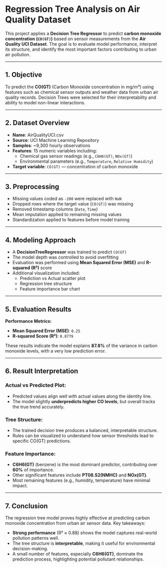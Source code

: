 # Regression Tree Analysis on Air Quality Dataset

This project applies a **Decision Tree Regressor** to predict **carbon monoxide concentration (`CO(GT)`)** based on sensor measurements from the **Air Quality UCI Dataset**. The goal is to evaluate model performance, interpret its structure, and identify the most important factors contributing to urban air pollution.

---

## 1. Objective

To predict the **CO(GT)** (Carbon Monoxide concentration in mg/m³) using features such as chemical sensor outputs and weather data from urban air quality records. Decision Trees were selected for their interpretability and ability to model non-linear interactions.

---

## 2. Dataset Overview

- **Name**: AirQualityUCI.csv
- **Source**: UCI Machine Learning Repository
- **Samples**: ~9,300 hourly observations
- **Features**: 15 numeric variables including:
  - Chemical gas sensor readings (e.g., `C6H6(GT)`, `NOx(GT)`)
  - Environmental parameters (e.g., `Temperature`, `Relative Humidity`)
- **Target variable**: `CO(GT)` — concentration of carbon monoxide

---

## 3. Preprocessing

- Missing values coded as `-200` were replaced with `NaN`
- Dropped rows where the target value (`CO(GT)`) was missing
- Removed timestamp columns (`Date`, `Time`)
- Mean imputation applied to remaining missing values
- Standardization applied to features before model training

---

## 4. Modeling Approach

- A **DecisionTreeRegressor** was trained to predict `CO(GT)`
- The model depth was controlled to avoid overfitting
- Evaluation was performed using **Mean Squared Error (MSE)** and **R-squared (R²)** score
- Additional visualization included:
  - Prediction vs Actual scatter plot
  - Regression tree structure
  - Feature importance bar chart

---

## 5. Evaluation Results

**Performance Metrics:**
- **Mean Squared Error (MSE)**: `0.25`
- **R-squared Score (R²)**: `0.8779`

These results indicate the model explains **87.8%** of the variance in carbon monoxide levels, with a very low prediction error.

---

## 6. Result Interpretation

### Actual vs Predicted Plot:
- Predicted values align well with actual values along the identity line.
- The model slightly **underpredicts higher CO levels**, but overall tracks the true trend accurately.

### Tree Structure:
- The trained decision tree produces a balanced, interpretable structure.
- Rules can be visualized to understand how sensor thresholds lead to specific CO(GT) predictions.

### Feature Importance:
- **C6H6(GT)** (benzene) is the most dominant predictor, contributing over **60%** of importance.
- Other significant features include **PT08.S2(NMHC)** and **NOx(GT)**.
- Most remaining features (e.g., humidity, temperature) have minimal impact.

---

## 7. Conclusion

The regression tree model proves highly effective at predicting carbon monoxide concentration from urban air sensor data. Key takeaways:

- **Strong performance** (R² ≈ 0.88) shows the model captures real-world pollution patterns well.
- The tree structure is **interpretable**, making it useful for environmental decision-making.
- A small number of features, especially **C6H6(GT)**, dominate the prediction process, highlighting potential pollutant relationships.

